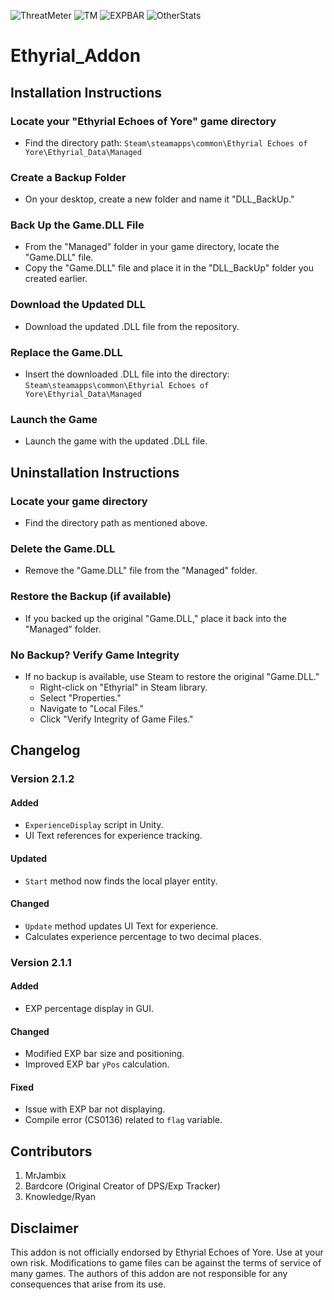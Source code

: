 ![ThreatMeter](https://github.com/MrJambix/Ethyrial_Addon/assets/131601090/fb168b83-1c9e-4a4d-836d-b4dad5d4a381)
![TM](https://github.com/MrJambix/Ethyrial_Addon/assets/131601090/adee599c-a89c-4376-8f42-53580cf18291)
![EXPBAR](https://github.com/MrJambix/Ethyrial_Addon/assets/131601090/046e760d-f21d-48a0-ad9d-a3da453983fd)
![OtherStats](https://github.com/MrJambix/Ethyrial_Addon/assets/131601090/4b4fb22e-9346-4293-9111-9b000ec06e5e)


# Ethyrial_Addon

## Installation Instructions

### Locate your "Ethyrial Echoes of Yore" game directory
- Find the directory path: `Steam\steamapps\common\Ethyrial Echoes of Yore\Ethyrial_Data\Managed`

### Create a Backup Folder
- On your desktop, create a new folder and name it "DLL_BackUp."

### Back Up the Game.DLL File
- From the "Managed" folder in your game directory, locate the "Game.DLL" file.
- Copy the "Game.DLL" file and place it in the "DLL_BackUp" folder you created earlier.

### Download the Updated DLL
- Download the updated .DLL file from the repository.

### Replace the Game.DLL
- Insert the downloaded .DLL file into the directory: `Steam\steamapps\common\Ethyrial Echoes of Yore\Ethyrial_Data\Managed`

### Launch the Game
- Launch the game with the updated .DLL file.

## Uninstallation Instructions

### Locate your game directory
- Find the directory path as mentioned above.

### Delete the Game.DLL
- Remove the "Game.DLL" file from the "Managed" folder.

### Restore the Backup (if available)
- If you backed up the original "Game.DLL," place it back into the "Managed" folder.

### No Backup? Verify Game Integrity
- If no backup is available, use Steam to restore the original "Game.DLL."
  - Right-click on "Ethyrial" in Steam library.
  - Select "Properties."
  - Navigate to "Local Files."
  - Click "Verify Integrity of Game Files."

## Changelog

### Version 2.1.2
#### Added
- `ExperienceDisplay` script in Unity.
- UI Text references for experience tracking.

#### Updated
- `Start` method now finds the local player entity.

#### Changed
- `Update` method updates UI Text for experience.
- Calculates experience percentage to two decimal places.

### Version 2.1.1
#### Added
- EXP percentage display in GUI.

#### Changed
- Modified EXP bar size and positioning.
- Improved EXP bar `yPos` calculation.

#### Fixed
- Issue with EXP bar not displaying.
- Compile error (CS0136) related to `flag` variable.

## Contributors
1. MrJambix
2. Bardcore (Original Creator of DPS/Exp Tracker)
3. Knowledge/Ryan

## Disclaimer
This addon is not officially endorsed by Ethyrial Echoes of Yore. Use at your own risk. Modifications to game files can be against the terms of service of many games. The authors of this addon are not responsible for any consequences that arise from its use.

